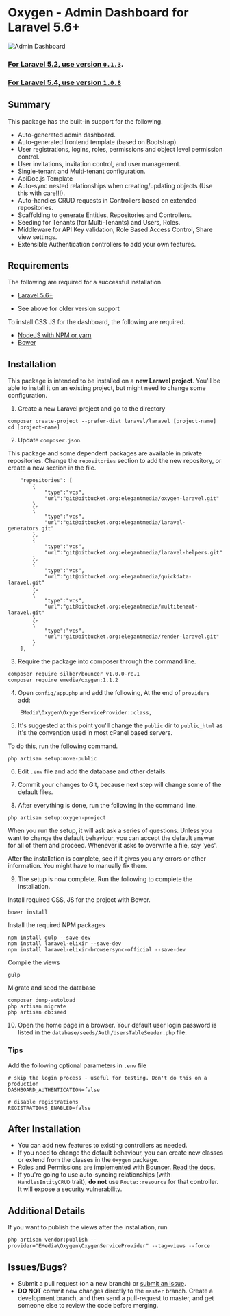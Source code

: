 # Oxygen - Admin Dashboard for Laravel 5.6+

![Admin Dashboard](https://bitbucket.org/repo/Gdn48E/images/96070630-App%20Admin.png)

### [For Laravel 5.2, use version `0.1.3`](https://bitbucket.org/elegantmedia/oxygen-laravel/src/4f121b0574945a6278979f696b59f0c20637735c/?at=0.1.4).
### [For Laravel 5.4, use version `1.0.8`](https://bitbucket.org/elegantmedia/oxygen-laravel/src/9124e7b33c645709867634134121fd9c407ffb73/?at=1.0.8)


## Summary

This package has the built-in support for the following.

- Auto-generated admin dashboard.
- Auto-generated frontend template (based on Bootstrap).
- User registrations, logins, roles, permissions and object level permission control.
- User invitations, invitation control, and user management.
- Single-tenant and Multi-tenant configuration.
- ApiDoc.js Template
- Auto-sync nested relationships when creating/updating objects (Use this with care!!!).
- Auto-handles CRUD requests in Controllers based on extended repositories.
- Scaffolding to generate Entities, Repositories and Controllers.
- Seeding for Tenants (for Multi-Tenants) and Users, Roles.
- Middleware for API Key validation, Role Based Access Control, Share view settings.
- Extensible Authentication controllers to add your own features.

## Requirements

The following are required for a successful installation.

- [Laravel 5.6+](https://laravel.com/docs/5.6)

- See above for older version support

To install CSS JS for the dashboard, the following are required.

- [NodeJS with NPM or yarn](https://docs.npmjs.com/getting-started/installing-node)
- [Bower](http://bower.io/#install-bower)

## Installation

This package is intended to be installed on a **new Laravel project**. You'll be able to install it on an existing project, but might need to change some configuration.


1) Create a new Laravel project and go to the directory
```
composer create-project --prefer-dist laravel/laravel [project-name]
cd [project-name]
```


2) Update `composer.json`. 

This package and some dependent packages are available in private repositories. Change the `repositories` section to add the new repository, or create a new section in the file.

```
    "repositories": [
        {
            "type":"vcs",
            "url":"git@bitbucket.org:elegantmedia/oxygen-laravel.git"
        },
        {
            "type":"vcs",
            "url":"git@bitbucket.org:elegantmedia/laravel-generators.git"
        },
        {
            "type":"vcs",
            "url":"git@bitbucket.org:elegantmedia/laravel-helpers.git"
        },
        {
            "type":"vcs",
            "url":"git@bitbucket.org:elegantmedia/quickdata-laravel.git"
        },
        {
            "type":"vcs",
            "url":"git@bitbucket.org:elegantmedia/multitenant-laravel.git"
        },
        {
	        "type":"vcs",
	        "url":"git@bitbucket.org:elegantmedia/render-laravel.git"
	    }
    ],
```

3) Require the package into composer through the command line.
```
composer require silber/bouncer v1.0.0-rc.1
composer require emedia/oxygen:1.1.2
```

4) Open `config/app.php` and add the following,
At the end of `providers` add:
```
    EMedia\Oxygen\OxygenServiceProvider::class,
```

5) It's suggested at this point you'll change the `public` dir to `public_html` as it's the convention used in most cPanel based servers.

To do this, run the following command.
```
php artisan setup:move-public
```

6) Edit `.env` file and add the database and other details.

7) Commit your changes to Git, because next step will change some of the default files.

8) After everything is done, run the following in the command line.

```
php artisan setup:oxygen-project
```

When you run the setup, it will ask ask a series of questions. Unless you want to change the default behaviour, you can accept the default answer for all of them and proceed. Whenever it asks to overwrite a file, say 'yes'.

After the installation is complete, see if it gives you any errors or other information. You might have to manually fix them.

9) The setup is now complete. Run the following to complete the installation.

Install required CSS, JS for the project with Bower.
```
bower install
```

Install the required NPM packages
```
npm install gulp --save-dev
npm install laravel-elixir --save-dev
npm install laravel-elixir-browsersync-official --save-dev
```

Compile the views
```
gulp
```

Migrate and seed the database
```
composer dump-autoload
php artisan migrate
php artisan db:seed
```

10) Open the home page in a browser. Your default user login password is listed in the `database/seeds/Auth/UsersTableSeeder.php` file.

### Tips

Add the following optional parameters in `.env` file
```
# skip the login process - useful for testing. Don't do this on a production
DASHBOARD_AUTHENTICATION=false

# disable registrations
REGISTRATIONS_ENABLED=false

```

## After Installation

- You can add new features to existing controllers as needed. 
- If you need to change the default behaviour, you can create new classes or extend from the classes in the `Oxygen` package.
- Roles and Permissions are implemented with [Bouncer. Read the docs.](https://github.com/JosephSilber/bouncer)
- If you're going to use auto-syncing relationships (with `HandlesEntityCRUD` trait), **do not** use `Route::resource` for that controller. It will expose a security vulnerability.

## Additional Details

If you want to publish the views after the installation, run
```
php artisan vendor:publish --provider="EMedia\Oxygen\OxygenServiceProvider" --tag=views --force
```


## Issues/Bugs?
- Submit a pull request (on a new branch) or [submit an issue](https://bitbucket.org/elegantmedia/oxygen-laravel/issues).
- **DO NOT** commit new changes directly to the `master` branch. Create a development branch, and then send a pull-request to master, and get someone else to review the code before merging.